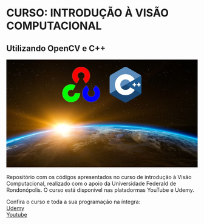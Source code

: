 # CURSO: INTRODUÇÃO À VISÃO COMPUTACIONAL  
## Utilizando OpenCV e C++  

![Curso Introducao a Visao Computacional](https://github.com/wesleymiranda/Curso-Introducao-a-Visao-Computacional/blob/main/Introducao-A-Visao-Computacional.jpg)

Repositório com os códigos apresentados no curso de introdução à Visão Computacional, 
realizado com o apoio da Universidade Federald de Rondonópolis. O curso está disponível nas platadormas
YouTube e Udemy.

Confira o curso e toda a sua programação na íntegra:  
[Udemy](https://www.udemy.com/course/curso-de-opencv-c-primeiros-passos)  
[Youtube](https://www.youtube.com/channel/UCUeORaM26DlK6KYC9QsSiFw)  